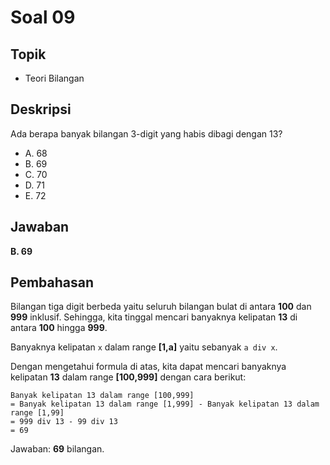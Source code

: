 # Soal 09

## Topik

* Teori Bilangan

## Deskripsi

Ada berapa banyak bilangan 3-digit yang habis dibagi dengan 13?

* A. 68
* B. 69
* C. 70
* D. 71
* E. 72

## Jawaban

**B. 69**

## Pembahasan

Bilangan tiga digit berbeda yaitu seluruh bilangan bulat di antara **100** dan **999** inklusif. Sehingga, kita tinggal mencari banyaknya kelipatan **13** di antara **100** hingga **999**.

Banyaknya kelipatan `x` dalam range **[1,a]** yaitu sebanyak `a div x`.

Dengan mengetahui formula di atas, kita dapat mencari banyaknya kelipatan **13** dalam range **[100,999]** dengan cara berikut:

    Banyak kelipatan 13 dalam range [100,999]
    = Banyak kelipatan 13 dalam range [1,999] - Banyak kelipatan 13 dalam range [1,99]
    = 999 div 13 - 99 div 13
    = 69

Jawaban: **69** bilangan.
